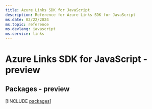 ```yaml
---
title: Azure Links SDK for JavaScript
description: Reference for Azure Links SDK for JavaScript
ms.date: 02/22/2024
ms.topic: reference
ms.devlang: javascript
ms.service: links
---
```

# Azure Links SDK for JavaScript - preview
## Packages - preview
[!INCLUDE [packages](links-index.md)]